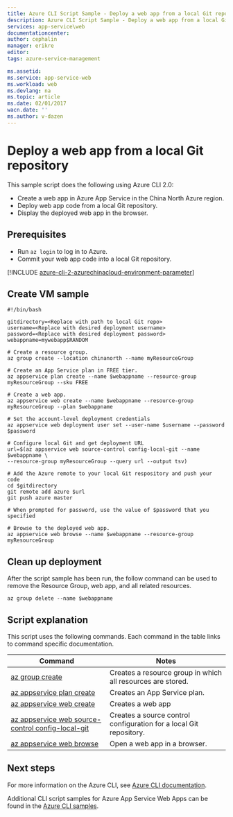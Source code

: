 ```yaml
---
title: Azure CLI Script Sample - Deploy a web app from a local Git repository | Azure
description: Azure CLI Script Sample - Deploy a web app from a local Git repository
services: app-service\web
documentationcenter: 
author: cephalin
manager: erikre
editor: 
tags: azure-service-management

ms.assetid:
ms.service: app-service-web
ms.workload: web
ms.devlang: na
ms.topic: article
ms.date: 02/01/2017
wacn.date: ''
ms.author: v-dazen
---
```


# Deploy a web app from a local Git repository

This sample script does the following using Azure CLI 2.0: 

* Create a web app in Azure App Service in the China North Azure region.
* Deploy web app code from a local Git repository.
* Display the deployed web app in the browser.

## Prerequisites

* Run `az login` to log in to Azure.
* Commit your web app code into a local Git repository.

[!INCLUDE [azure-cli-2-azurechinacloud-environment-parameter](../../includes/azure-cli-2-azurechinacloud-environment-parameter.md)]

## Create VM sample

```azurecli
#!/bin/bash

gitdirectory=<Replace with path to local Git repo>
username=<Replace with desired deployment username>
password=<Replace with desired deployment password>
webappname=mywebapp$RANDOM

# Create a resource group.
az group create --location chinanorth --name myResourceGroup

# Create an App Service plan in FREE tier.
az appservice plan create --name $webappname --resource-group myResourceGroup --sku FREE

# Create a web app.
az appservice web create --name $webappname --resource-group myResourceGroup --plan $webappname

# Set the account-level deployment credentials
az appservice web deployment user set --user-name $username --password $password

# Configure local Git and get deployment URL
url=$(az appservice web source-control config-local-git --name $webappname \
--resource-group myResourceGroup --query url --output tsv)

# Add the Azure remote to your local Git respository and push your code
cd $gitdirectory
git remote add azure $url
git push azure master

# When prompted for password, use the value of $password that you specified

# Browse to the deployed web app.
az appservice web browse --name $webappname --resource-group myResourceGroup

```

## Clean up deployment 

After the script sample has been run, the follow command can be used to remove the Resource Group, web app, and all related resources.

```azurecli
az group delete --name $webappname
```

## Script explanation

This script uses the following commands. Each command in the table links to command specific documentation.

| Command | Notes |
|---|---|
| [az group create](https://docs.microsoft.com/cli/azure/group#create) | Creates a resource group in which all resources are stored. |
| [az appservice plan create](https://docs.microsoft.com/cli/azure/appservice/plan#create) | Creates an App Service plan. |
| [az appservice web create](https://docs.microsoft.com/cli/azure/appservice/web#delete) | Creates a web app |
| [az appservice web source-control config-local-git](https://docs.microsoft.com/cli/azure/appservice/web/source-control#config-local-git) | Creates a source control configuration for a local Git repository. |
| [az appservice web browse](https://docs.microsoft.com/cli/azure/appservice/web#browse) | Open a web app in a browser. |

## Next steps

For more information on the Azure CLI, see [Azure CLI documentation](https://docs.microsoft.com/cli/azure/overview).

Additional CLI script samples for Azure App Service Web Apps can be found in the [Azure CLI samples](https://github.com/Azure/azure-docs-cli-python-samples).